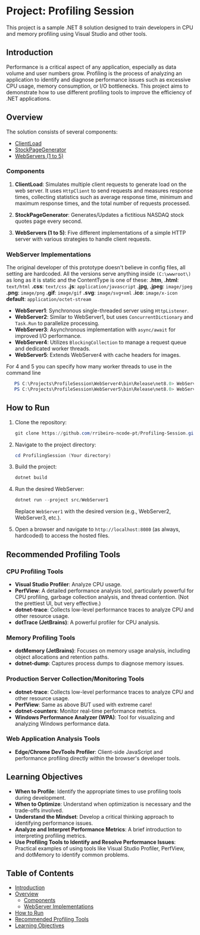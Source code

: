# Project: Profiling Session

This project is a sample .NET 8 solution designed to train developers in CPU and memory profiling using Visual Studio and other tools.

## Introduction

Performance is a critical aspect of any application, especially as data volume and user numbers grow. Profiling is the process of analyzing an application to identify and diagnose performance issues such as excessive CPU usage, memory consumption, or I/O bottlenecks. This project aims to demonstrate how to use different profiling tools to improve the efficiency of .NET applications.

## Overview

The solution consists of several components:

- [ClientLoad](#clientload)
- [StockPageGenerator](#stockpagegenerator)
- [WebServers (1 to 5)](#webservers-1-to-5)

### Components

1. **ClientLoad**: Simulates multiple client requests to generate load on the web server. It uses `HttpClient` to send requests and measures response times, collecting statistics such as average response time, minimum and maximum response times, and the total number of requests processed.

2. **StockPageGenerator**: Generates/Updates a fictitious NASDAQ stock quotes page every second.

3. **WebServers (1 to 5)**: Five different implementations of a simple HTTP server with various strategies to handle client requests.

### WebServer Implementations

The original developer of this prototype doesn't believe in config files, all setting are hardcoded. All the versions serve anything inside `(C:\wwwroot\)` as long as it is static and the ContentType is one of these:
**.htm**, **.html**: `text/html`
**.css**: `text/css`
**.js**: `application/javascript`
**.jpg**, **.jpeg**: `image/jpeg`
**.png**: `image/png`
**.gif**: `image/gif`
**.svg**: `image/svg+xml`
**.ico**: `image/x-icon`
**default**: `application/octet-stream`


- **WebServer1**: Synchronous single-threaded server using `HttpListener`.
- **WebServer2**: Similar to WebServer1, but uses `ConcurrentDictionary` and `Task.Run` to parallelize processing.
- **WebServer3**: Asynchronous implementation with `async/await` for improved I/O performance.
- **WebServer4**: Utilizes `BlockingCollection` to manage a request queue and dedicated worker threads. 
- **WebServer5**: Extends WebServer4 with cache headers for images.

For 4 and 5 you can specify how many worker threads to use in the command line 
```powershell
   PS C:\Projects\ProfileSession\WebServer4\bin\Release\net8.0> WebServer4.exe 2 <-- (number of worker threads)
   PS C:\Projects\ProfileSession\WebServer5\bin\Release\net8.0> WebServer5.exe 8 <-- (number of worker threads)
```


## How to Run

1. Clone the repository:
   ```powershell
   git clone https://github.com/rribeiro-ncode-pt/Profiling-Session.git
   ```
2. Navigate to the project directory:
   ```powershell
   cd ProfilingSession (Your directory)
   ```
3. Build the project:
   ```powershell
   dotnet build
   ```
4. Run the desired WebServer:
   ```powershell
   dotnet run --project src/WebServer1
   ```
   Replace `WebServer1` with the desired version (e.g., WebServer2, WebServer3, etc.).

5. Open a browser and navigate to `http://localhost:8080` (as always, hardcoded) to access the hosted files.

## Recommended Profiling Tools

### CPU Profiling Tools

- **Visual Studio Profiler**: Analyze CPU usage.
- **PerfView**: A detailed performance analysis tool, particularly powerful for CPU profiling, garbage collection analysis, and thread contention. (Not the prettiest UI, but very effective.)
- **dotnet-trace**: Collects low-level performance traces to analyze CPU and other resource usage.
- **dotTrace (JetBrains)**: A powerful profiler for CPU analysis.

### Memory Profiling Tools

- **dotMemory (JetBrains)**: Focuses on memory usage analysis, including object allocations and retention paths.
- **dotnet-dump**: Captures process dumps to diagnose memory issues.

### Production Server Collection/Monitoring Tools

- **dotnet-trace**: Collects low-level performance traces to analyze CPU and other resource usage.
- **PerfView**: Same as above BUT used with extreme care!
- **dotnet-counters**: Monitor real-time performance metrics.
- **Windows Performance Analyzer (WPA)**: Tool for visualizing and analyzing Windows performance data.

### Web Application Analysis Tools

- **Edge/Chrome DevTools Profiler**: Client-side JavaScript and performance profiling directly within the browser's developer tools.

## Learning Objectives

- **When to Profile**: Identify the appropriate times to use profiling tools during development.
- **When to Optimize**: Understand when optimization is necessary and the trade-offs involved.
- **Understand the Mindset**: Develop a critical thinking approach to identifying performance issues.
- **Analyze and Interpret Performance Metrics**: A brief introduction to interpreting profiling metrics.
- **Use Profiling Tools to Identify and Resolve Performance Issues**: Practical examples of using tools like Visual Studio Profiler, PerfView, and dotMemory to identify common problems.

## Table of Contents

- [Introduction](#introduction)
- [Overview](#overview)
  - [Components](#components)
  - [WebServer Implementations](#webserver-implementations)
- [How to Run](#how-to-run)
- [Recommended Profiling Tools](#recommended-profiling-tools)
- [Learning Objectives](#learning-objectives)

